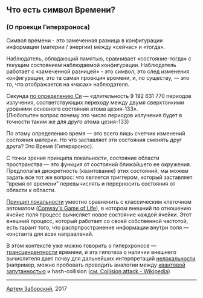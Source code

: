 ## Что есть символ Времени?
### (О проекци Гиперхроноса)

Символ времени - это замеченная разница в конфигурации информации (материи / энергии) между «сейчас» и «тогда».  

Наблюдатель, обладающий памятью, сравнивает «состояние-тогда» с текущим состоянием наблюдаемой конфигурации.
Наблюдатель работает с «замеченной разницей» - это символ, это след изменения конфигурации, это та самая проекция времени, и, по существу, — это то, что отображается на «часах» наблюдателя.

Секунда [по определению Си](https://en.wikipedia.org/wiki/Second)  —  «длительность 9 192 631 770 периодов излучения, соответствующих переходу между двумя сверхтонкими уровнями основного состояния атома цезия-133».  
(Любопытен вопрос почему это число периодов излучения будет в точности таким же для *друго* атома цезия-133)

По этому определению время — это всего лишь счетчик изменений состояния материи. Но что заставляет эти состояния  сменять друг друга? Это Время (Гиперхронос). 

С точки зрения принципа локальности, cостояние области пространства — это функция от состояний ближайшего ее окружения. Предполагая дискретность (квантование) этих состояний, мы можем задать все тот же вопрос:  что является триггером, который заставляет “время от времени” перевычислять и перерносить состояния от области к области.

[Принцип локальности](https://en.wikipedia.org/wiki/Principle_of_locality) уместно сравненить с классическим клеточном автоматом ([Conway's Game of Life](https://en.wikipedia.org/wiki/Conway%27s_Game_of_Life)), в котором внешний по отношению ячейке поля процесс вычисляет новое состояние каждой ячейки. Этот внешний процесс, который работает со своей собственной частотой, есть гарант того, что распрпространение информации внутри поля — константа для всех направлений. 

В этом контексте уже можно говорить о гиперхроносе — [трансцендентности](https://ru.wikipedia.org/wiki/%D0%A2%D1%80%D0%B0%D0%BD%D1%81%D1%86%D0%B5%D0%BD%D0%B4%D0%B5%D0%BD%D1%82%D0%BD%D0%BE%D1%81%D1%82%D1%8C) времени, и эта гипотеза о наличии внешнего вычислителя дает почву для дальнейших интерпретаций [нелокальности](https://ru.wikipedia.org/wiki/%D0%9D%D0%B5%D0%BB%D0%BE%D0%BA%D0%B0%D0%BB%D1%8C%D0%BD%D0%BE%D1%81%D1%82%D1%8C)  (например, можно пробовать проводить аналогии между [квантовой запутанностью](https://ru.wikipedia.org/wiki/%D0%9A%D0%B2%D0%B0%D0%BD%D1%82%D0%BE%D0%B2%D0%B0%D1%8F_%D0%B7%D0%B0%D0%BF%D1%83%D1%82%D0%B0%D0%BD%D0%BD%D0%BE%D1%81%D1%82%D1%8C) и hash-collision ([cм. Collision attack - Wikipedia](https://en.wikipedia.org/wiki/Collision_attack))
  
___
[Артем Заборский](http://www.zaborskiy.org/), 2017
